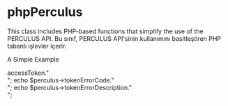# phpPerculus
This class includes PHP-based functions that simplify the use of the PERCULUS API.
Bu sınıf, PERCULUS API'sinin kullanımını basitleştiren PHP tabanlı işlevler içerir.

A Simple Example

<?php
// Get a token from perculus system
// If there is no error, a value occurs in the accessToken variable. If there is an error, no value is generated.
// Perculus sisteminden jeton al
// Hata yoksa, accessToken değişkeninde bir değer oluşur. Bir hata varsa, hiçbir değer üretilmez.
$perculus = new phpPerculus();
echo $perculus->accessToken."<br>";
echo $perculus->tokenErrorCode."<br>";
echo $perculus->tokenErrorDescription."<br>";
